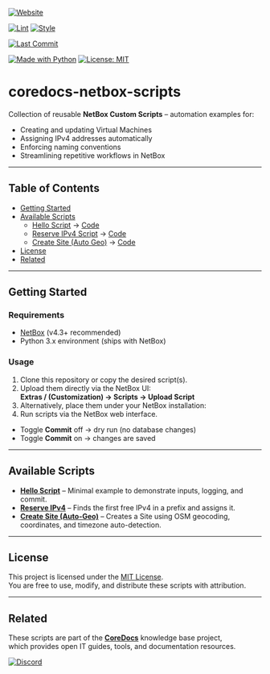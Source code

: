 [![Website](https://img.shields.io/badge/Website-coredocs.eu-9146FF?style=for-the-badge&logo=google-chrome&logoColor=white)](https://coredocs.eu)

[![Lint](https://img.shields.io/github/actions/workflow/status/swaQQii/coredocs-netbox-scripts/lint.yml?style=for-the-badge&label=Lint%20CI&logo=github)](https://github.com/swaQQii/coredocs-netbox-scripts/actions/workflows/lint.yml)
[![Style](https://img.shields.io/github/actions/workflow/status/swaQQii/coredocs-netbox-scripts/style.yml?style=for-the-badge&label=Style%20CI&logo=github)](https://github.com/swaQQii/coredocs-netbox-scripts/actions/workflows/style.yml)

[![Last Commit](https://img.shields.io/github/last-commit/swaQQii/coredocs-netbox-scripts?style=for-the-badge)](https://github.com/swaQQii/coredocs-netbox-scripts/commits/main)

[![Made with Python](https://img.shields.io/badge/Made%20with-Python-3776AB?style=for-the-badge&logo=python&logoColor=white)](https://www.python.org/)
[![License: MIT](https://img.shields.io/badge/License-MIT-green.svg?style=for-the-badge)](LICENSE)

# coredocs-netbox-scripts

Collection of reusable **NetBox Custom Scripts** – automation examples for:

- Creating and updating Virtual Machines
- Assigning IPv4 addresses automatically
- Enforcing naming conventions
- Streamlining repetitive workflows in NetBox

---

## Table of Contents

- [Getting Started](#getting-started)
- [Available Scripts](#available-scripts)
  - [Hello Script](docs/hello_script.md) → [Code](scripts/01_hello_script.py)
  - [Reserve IPv4 Script](docs/reserve_ipv4.md) → [Code](scripts/02_reserve_ipv4.py)
  - [Create Site (Auto Geo)](docs/create_site_osm.md) → [Code](scripts/03_create_site_osm.py)
- [License](#license)
- [Related](#related)

---

## Getting Started

### Requirements

- [NetBox](https://github.com/netbox-community/netbox) (v4.3+ recommended)
- Python 3.x environment (ships with NetBox)

### Usage

1. Clone this repository or copy the desired script(s).
2. Upload them directly via the NetBox UI:  
   **Extras / (Customization) → Scripts → Upload Script**
3. Alternatively, place them under your NetBox installation:
4. Run scripts via the NetBox web interface.

- Toggle **Commit** off → dry run (no database changes)
- Toggle **Commit** on → changes are saved

---

## Available Scripts

- **[Hello Script](docs/hello_script.md)** – Minimal example to demonstrate inputs, logging, and commit.
- **[Reserve IPv4](docs/reserve_ipv4.md)** – Finds the first free IPv4 in a prefix and assigns it.
- **[Create Site (Auto-Geo)](docs/create_site_osm.md)** – Creates a Site using OSM geocoding, coordinates, and timezone auto-detection.

---

## License

This project is licensed under the [MIT License](LICENSE).  
You are free to use, modify, and distribute these scripts with attribution.

---

## Related

These scripts are part of the **[CoreDocs](https://coredocs.eu)** knowledge base project,  
which provides open IT guides, tools, and documentation resources.

[![Discord](https://img.shields.io/badge/Discord-Join-5865F2?style=for-the-badge&logo=discord&logoColor=white)](https://discord.gg/Y6pGPFacvp)
